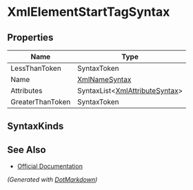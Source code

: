 # XmlElementStartTagSyntax

## Properties

| Name             | Type                                                     |
| ---------------- | -------------------------------------------------------- |
| LessThanToken    | SyntaxToken                                              |
| Name             | [XmlNameSyntax](XmlNameSyntax.md)                        |
| Attributes       | SyntaxList\<[XmlAttributeSyntax](XmlAttributeSyntax.md)> |
| GreaterThanToken | SyntaxToken                                              |

## SyntaxKinds

## See Also

* [Official Documentation](https://docs.microsoft.com/en-us/dotnet/api/microsoft.codeanalysis.csharp.syntax.xmlelementstarttagsyntax)


*\(Generated with [DotMarkdown](http://github.com/JosefPihrt/DotMarkdown)\)*